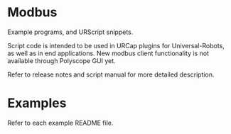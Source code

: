 # Modbus
Example programs, and URScript snippets. 

Script code is intended to be used in URCap plugins for Universal-Robots, as well as in end applications.
New modbus client functionality is not available through Polyscope GUI yet.

Refer to release notes and script manual for more detailed description.

# Examples

Refer to each example README file.